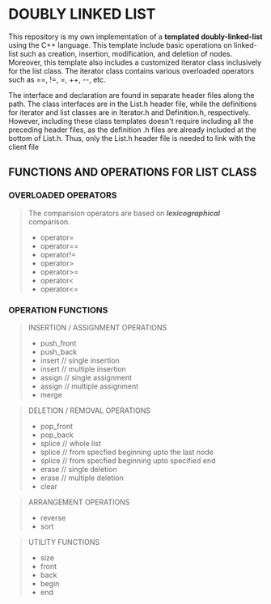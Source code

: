 # DOUBLY LINKED LIST

This repository is my own implementation of a **templated doubly-linked-list** using the C++ language. This template include basic operations on linked-list such as creation, insertion, modification, and deletion of nodes. Moreover, this template also includes a customized iterator class inclusively for the list class. The iterator class contains various overloaded operators such as ==, !=, =, ++, --, etc. 

The interface and declaration are found in separate header files along the path. The class interfaces are in the List.h header file, while the definitions for iterator<T> and list<T> classes are in Iterator.h and Definition.h, respectively. However, including these class templates doesn't require including all the preceding header files, as the definition .h files are already included at the bottom of List.h. Thus, only the List.h header file is needed to link with the client file

## FUNCTIONS AND OPERATIONS FOR LIST CLASS

### OVERLOADED OPERATORS
> The comparision operators are based on **_lexicographical_** comparison.
> * operator=
> * operator==
> * operator!=
> * operator>
> * operator>=
> * operator<
> * operator<=

### OPERATION FUNCTIONS

> INSERTION / ASSIGNMENT OPERATIONS
> * push_front
> * push_back
> * insert // single insertion
> * insert // multiple insertion
> * assign // single assignment
> * assign // multiple assignment
> * merge

> DELETION / REMOVAL OPERATIONS
> * pop_front
> * pop_back
> * splice // whole list
> * splice // from specfied beginning upto the last node
> * splice // from specfied beginning upto specified end
> * erase // single deletion
> * erase // multiple deletion
> * clear

> ARRANGEMENT OPERATIONS
> * reverse
> * sort

> UTILITY FUNCTIONS
> * size
> * front
> * back
> * begin
> * end
